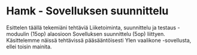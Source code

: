 # Hamk - Sovelluksen suunnittelu

Esittelen täällä tekemiäni tehtäviä Liiketoiminta, suunnittelu ja testaus -moduulin (15op) alaosioon Sovelluksen suunnittelu (5op) liittyen. 
Käsittelemme näissä tehtävissä pääsääntöisesti Ylen vaalikone -sovellusta, ellei toisin mainita. 

